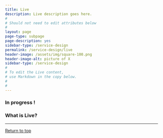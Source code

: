 ```yaml
---
title: Live
description: Live description goes here.
#
# Should not need to edit attributes below
#
layout: page
page-type: subpage
page-description: yes
sidebar-type: /service-design
permalink: /service-design/live
header-image: /assets/img/square-100.png
header-image-alt: picture of X
sidebar-type: /service-design
#
# To edit the Live content,
# use Markdown in the copy below.
#
#
---
```

### In progress !


### What is Live?





<hr>

<a href="#">Return to top</a>
